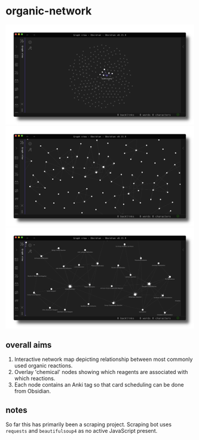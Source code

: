# organic-network

![projectimage](img/network1.png)
![projectimage](img/network2.png)
![projectimage](img/network3.png)

## overall aims
1. Interactive network map depicting relationship between most commonly used organic reactions.
2. Overlay 'chemical' nodes showing which reagents are associated with which reactions.
4. Each node contains an Anki tag so that card scheduling can be done from Obsidian.

## notes
So far this has primarily been a scraping project. Scraping bot uses `requests` and `beautifulsoup4` as no active JavaScript present.
